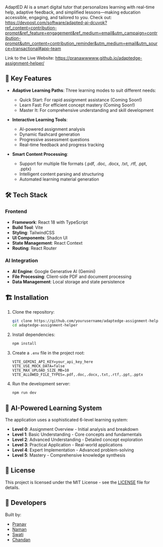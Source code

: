 AdaptED AI is a smart digital tutor that personalizes learning with real-time help, adaptive feedback, and simplified lessons—making education accessible, engaging, and tailored to you.
Check out: https://devpost.com/software/adapted-ai-dcuvok?ref_content=contribution-prompt&ref_feature=engagement&ref_medium=email&utm_campaign=contribution-prompt&utm_content=contribution_reminder&utm_medium=email&utm_source=transactional#app-team

Link to the Live Website: https://pranawwwww.github.io/adaptedge-assignment-helper/

## 🚀 Key Features

- **Adaptive Learning Paths**: Three learning modes to suit different needs:
  - Quick Start: For rapid assignment assistance (Coming Soon!)
  - Learn Fast: For efficient concept mastery (Coming Soon!)
  - Master It: For comprehensive understanding and skill development

- **Interactive Learning Tools**:
  - AI-powered assignment analysis
  - Dynamic flashcard generation
  - Progressive assessment questions
  - Real-time feedback and progress tracking

- **Smart Content Processing**:
  - Support for multiple file formats (.pdf, .doc, .docx, .txt, .rtf, .ppt, .pptx)
  - Intelligent content parsing and structuring
  - Automated learning material generation

## 🛠️ Tech Stack

### Frontend
- **Framework**: React 18 with TypeScript
- **Build Tool**: Vite
- **Styling**: TailwindCSS
- **UI Components**: Shadcn UI
- **State Management**: React Context
- **Routing**: React Router

### AI Integration
- **AI Engine**: Google Generative AI (Gemini)
- **File Processing**: Client-side PDF and document processing
- **Data Management**: Local storage and state persistence

## 🏗️ Installation

1. Clone the repository:
   ```bash
   git clone https://github.com/yourusername/adaptedge-assignment-helper.git
   cd adaptedge-assignment-helper
   ```

2. Install dependencies:
   ```bash
   npm install
   ```

3. Create a `.env` file in the project root:
   ```env
   VITE_GEMINI_API_KEY=your_api_key_here
   VITE_USE_MOCK_DATA=false
   VITE_MAX_UPLOAD_SIZE_MB=10
   VITE_ALLOWED_FILE_TYPES=.pdf,.doc,.docx,.txt,.rtf,.ppt,.pptx
   ```

4. Run the development server:
   ```bash
   npm run dev
   ```

## 🧠 AI-Powered Learning System

The application uses a sophisticated 6-level learning system:

- **Level 0**: Assignment Overview - Initial analysis and breakdown
- **Level 1**: Basic Understanding - Core concepts and fundamentals
- **Level 2**: Advanced Understanding - Detailed concept exploration
- **Level 3**: Practical Application - Real-world applications
- **Level 4**: Expert Implementation - Advanced problem-solving
- **Level 5**: Mastery - Comprehensive knowledge synthesis

## 📝 License

This project is licensed under the MIT License - see the [LICENSE](LICENSE) file for details.

## 🌟 Developers

Built by:
- [Pranav](https://www.linkedin.com/in/pranavkutralingam)
- [Naman](https://www.linkedin.com/in/namany)
- [Swati](https://www.linkedin.com/in/swatikashyap8)
- [Chandan](https://www.linkedin.com/in/chandannooli)
